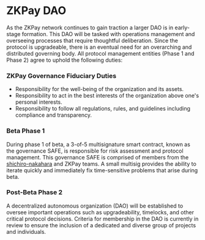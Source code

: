 # ZKPay DAO

As the ZKPay network continues to gain traction a larger DAO is in early-stage formation. This DAO will be tasked with operations management and overseeing processes that require thoughtful deliberation. Since the protocol is upgradeable, there is an eventual need for an overarching and distributed governing body. All protocol management entities (Phase 1 and Phase 2) agree to uphold the following duties:

### **ZKPay Governance Fiduciary Duties**

* Responsibility for the well-being of the organization and its assets.
* Responsibility to act in the best interests of the organization above one's personal interests.
* Responsibility to follow all regulations, rules, and guidelines including compliance and transparency.

### **Beta Phase 1**

During phase 1 of beta, a 3-of-5 multisignature smart contract, known as the governance SAFE, is responsible for risk assessment and protocol management. This governance SAFE is comprised of members from the [shichiro-nakahara](https://github.com/shichiro-nakahara) and ZKPay teams. A small multisig provides the ability to iterate quickly and immediately fix time-sensitive problems that arise during beta.

### **Post-Beta Phase 2**

A decentralized autonomous organization (DAO) will be established to oversee important operations such as upgradeability, timelocks, and other critical protocol decisions. Criteria for membership in the DAO is currently in review to ensure the inclusion of a dedicated and diverse group of projects and individuals.
